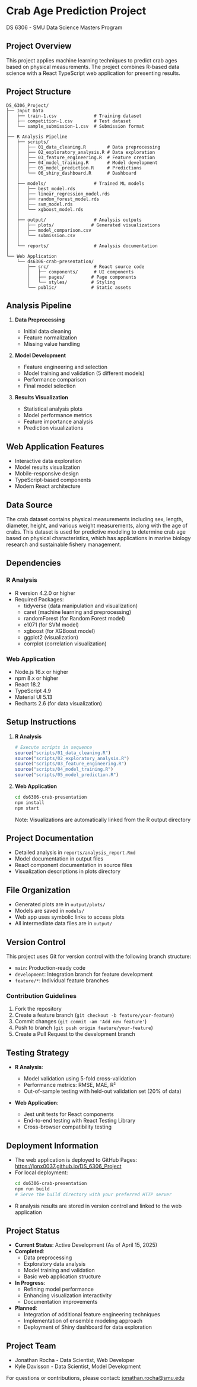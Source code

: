 # Crab Age Prediction Project
DS 6306 - SMU Data Science Masters Program

## Project Overview
This project applies machine learning techniques to predict crab ages based on physical measurements. The project combines R-based data science with a React TypeScript web application for presenting results.

## Project Structure
```
DS_6306_Project/
├── Input Data
│   ├── train-1.csv              # Training dataset
│   ├── competition-1.csv        # Test dataset
│   └── sample_submission-1.csv  # Submission format
│
├── R Analysis Pipeline
│   ├── scripts/
│   │   ├── 01_data_cleaning.R        # Data preprocessing
│   │   ├── 02_exploratory_analysis.R # Data exploration
│   │   ├── 03_feature_engineering.R  # Feature creation
│   │   ├── 04_model_training.R       # Model development
│   │   ├── 05_model_prediction.R     # Predictions
│   │   └── 06_shiny_dashboard.R      # Dashboard
│   │
│   ├── models/                  # Trained ML models
│   │   ├── best_model.rds
│   │   ├── linear_regression_model.rds
│   │   ├── random_forest_model.rds
│   │   ├── svm_model.rds
│   │   └── xgboost_model.rds
│   │
│   ├── output/                  # Analysis outputs
│   │   ├── plots/              # Generated visualizations
│   │   ├── model_comparison.csv
│   │   └── submission.csv
│   │
│   └── reports/                 # Analysis documentation
│
└── Web Application
    └── ds6306-crab-presentation/
        ├── src/                 # React source code
        │   ├── components/      # UI components
        │   ├── pages/          # Page components
        │   └── styles/         # Styling
        └── public/             # Static assets
```

## Analysis Pipeline
1. **Data Preprocessing**
   - Initial data cleaning
   - Feature normalization
   - Missing value handling

2. **Model Development**
   - Feature engineering and selection
   - Model training and validation (5 different models)
   - Performance comparison
   - Final model selection

3. **Results Visualization**
   - Statistical analysis plots
   - Model performance metrics
   - Feature importance analysis
   - Prediction visualizations

## Web Application Features
- Interactive data exploration
- Model results visualization
- Mobile-responsive design
- TypeScript-based components
- Modern React architecture

## Data Source
The crab dataset contains physical measurements including sex, length, diameter, height, and various weight measurements, along with the age of crabs. This dataset is used for predictive modeling to determine crab age based on physical characteristics, which has applications in marine biology research and sustainable fishery management.

## Dependencies

### R Analysis
- R version 4.2.0 or higher
- Required Packages:
  - tidyverse (data manipulation and visualization)
  - caret (machine learning and preprocessing)
  - randomForest (for Random Forest model)
  - e1071 (for SVM model)
  - xgboost (for XGBoost model)
  - ggplot2 (visualization)
  - corrplot (correlation visualization)

### Web Application
- Node.js 16.x or higher
- npm 8.x or higher
- React 18.2
- TypeScript 4.9
- Material UI 5.13
- Recharts 2.6 (for data visualization)

## Setup Instructions
1. **R Analysis**
   ```r
   # Execute scripts in sequence
   source("scripts/01_data_cleaning.R")
   source("scripts/02_exploratory_analysis.R")
   source("scripts/03_feature_engineering.R")
   source("scripts/04_model_training.R")
   source("scripts/05_model_prediction.R")
   ```

2. **Web Application**
   ```bash
   cd ds6306-crab-presentation
   npm install
   npm start
   ```

   Note: Visualizations are automatically linked from the R output directory

## Project Documentation
- Detailed analysis in `reports/analysis_report.Rmd`
- Model documentation in output files
- React component documentation in source files
- Visualization descriptions in plots directory

## File Organization
- Generated plots are in `output/plots/`
- Models are saved in `models/`
- Web app uses symbolic links to access plots
- All intermediate data files are in `output/`

## Version Control
This project uses Git for version control with the following branch structure:
- `main`: Production-ready code
- `development`: Integration branch for feature development
- `feature/*`: Individual feature branches

### Contribution Guidelines
1. Fork the repository
2. Create a feature branch (`git checkout -b feature/your-feature`)
3. Commit changes (`git commit -am 'Add new feature'`)
4. Push to branch (`git push origin feature/your-feature`)
5. Create a Pull Request to the development branch

## Testing Strategy
- **R Analysis**:
  - Model validation using 5-fold cross-validation
  - Performance metrics: RMSE, MAE, R²
  - Out-of-sample testing with held-out validation set (20% of data)

- **Web Application**:
  - Jest unit tests for React components
  - End-to-end testing with React Testing Library
  - Cross-browser compatibility testing

## Deployment Information
- The web application is deployed to GitHub Pages: https://jonx0037.github.io/DS_6306_Project
- For local deployment:
  ```bash
  cd ds6306-crab-presentation
  npm run build
  # Serve the build directory with your preferred HTTP server
  ```
- R analysis results are stored in version control and linked to the web application

## Project Status
- **Current Status**: Active Development (As of April 15, 2025)
- **Completed**:
  - Data preprocessing
  - Exploratory data analysis
  - Model training and validation
  - Basic web application structure
- **In Progress**:
  - Refining model performance
  - Enhancing visualization interactivity
  - Documentation improvements
- **Planned**:
  - Integration of additional feature engineering techniques
  - Implementation of ensemble modeling approach
  - Deployment of Shiny dashboard for data exploration

## Project Team
- Jonathan Rocha - Data Scientist, Web Developer
- Kyle Davisson - Data Scientist, Model Development

For questions or contributions, please contact: jonathan.rocha@smu.edu
